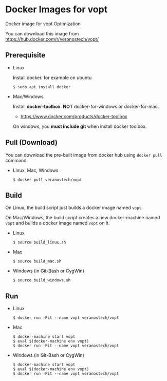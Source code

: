 Docker Images for vopt
======================

Docker image for vopt Optimization

You can download this image from https://hub.docker.com/r/veranostech/vopt/


Prerequisite
------------

* Linux

  Install docker. for example on ubuntu
  
  ```
  $ sudo apt install docker
  ```
  
* Mac/Windows

  Install **docker-toolbox**. 
  **NOT** docker-for-windows or docker-for-mac.
  
  * https://www.docker.com/products/docker-toolbox
  
  On windows, you **must include git** when install docker toolbox.


Pull (Download)
---------------

You can download the pre-built image from docker hub using `docker pull` command.

* Linux, Mac, Windows
	```
	$ docker pull veranostech/vopt
	```


Build
-----

On Linux, the build script just builds a docker image named `vopt`.

On Mac/Windows, the build script creates a new docker-machine named `vopt` 
and builds a docker image named `vopt` on it.

* Linux
	```
	$ source build_linux.sh
	```
	
* Mac
	```
	$ source build_mac.sh
	```

* Windows (in Git-Bash or CygWin)
	```
	$ source build_windows.sh
	```
	

Run
---

* Linux
	```
	$ docker run -Pit --name vopt veranostech/vopt
	```
	
* Mac
	```
	$ docker-machine start vopt
	$ eval $(docker-machine env vopt)
	$ docker run -Pit --name vopt veranostech/vopt
	```

* Windows (in Git-Bash or CygWin)
	```
	$ docker-machine start vopt
	$ eval $(docker-machine env vopt)
	$ docker run -Pit --name vopt veranostech/vopt
	```